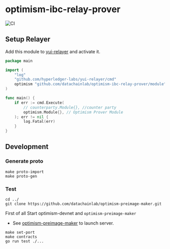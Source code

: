 # optimism-ibc-relay-prover

![CI](https://github.com/datachainlab/optimism-ibc-relay-prover/workflows/CI/badge.svg?branch=main)

## Setup Relayer

Add this module to [yui-relayer](https://github.com/hyperledger-labs/yui-relayer) and activate it.

```go
package main

import (
	"log"
	"github.com/hyperledger-labs/yui-relayer/cmd"
	optimism "github.com/datachainlab/optimism-ibc-relay-prover/module"
)

func main() {
	if err := cmd.Execute(
		// counterparty.Module{}, //counter party
		optimism.Module{}, // Optimism Prover Module 
    ); err != nil {
		log.Fatal(err)
	}
}
```

## Development

### Generate proto
```
make proto-import
make proto-gen
```

### Test

```
cd ../
git clone https://github.com/datachainlab/optimism-preimage-maker.git
```

First of all Start optimism-devnet and `optimism-preimage-maker`
 - See [optimism-preimage-maker](https://github.com/datachainlab/optimism-preimage-maker) to launch server.

```
make set-port
make contracts
go run test ./...
```